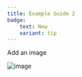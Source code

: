 ```yaml
---
title: Example Guide 2
badge:
	text: New
	variant: tip
---
```


Add an image

![image](src/assets/images/speaker.png)